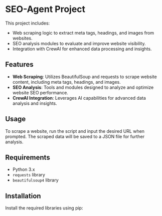 # SEO-Agent Project

This project includes:
- Web scraping logic to extract meta tags, headings, and images from websites.
- SEO analysis modules to evaluate and improve website visibility.
- Integration with CrewAI for enhanced data processing and insights.

## Features

- **Web Scraping**: Utilizes BeautifulSoup and requests to scrape website content, including meta tags, headings, and images.
- **SEO Analysis**: Tools and modules designed to analyze and optimize website SEO performance.
- **CrewAI Integration**: Leverages AI capabilities for advanced data analysis and insights.

## Usage

To scrape a website, run the script and input the desired URL when prompted. The scraped data will be saved to a JSON file for further analysis.

## Requirements

- Python 3.x
- `requests` library
- `beautifulsoup4` library

## Installation

Install the required libraries using pip:
